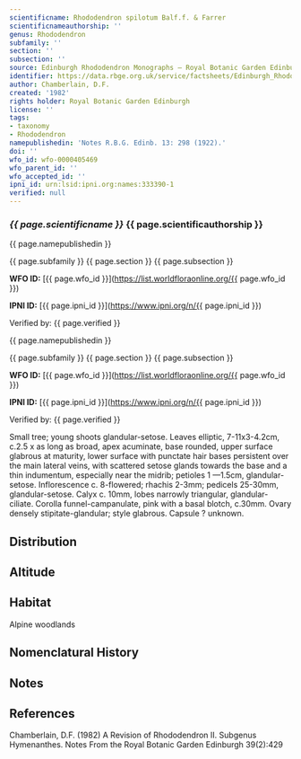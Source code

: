 ```yaml
---
scientificname: Rhododendron spilotum Balf.f. & Farrer
scientificnameauthorship: ''
genus: Rhododendron
subfamily: ''
section: ''
subsection: ''
source: Edinburgh Rhododendron Monographs – Royal Botanic Garden Edinburgh
identifier: https://data.rbge.org.uk/service/factsheets/Edinburgh_Rhododendron_Monographs.xhtml
author: Chamberlain, D.F.
created: '1982'
rights holder: Royal Botanic Garden Edinburgh
license: ''
tags:
- taxonomy
- Rhododendron
namepublishedin: 'Notes R.B.G. Edinb. 13: 298 (1922).'
doi: ''
wfo_id: wfo-0000405469
wfo_parent_id: ''
wfo_accepted_id: ''
ipni_id: urn:lsid:ipni.org:names:333390-1
verified: null
---
```

### _{{ page.scientificname }}_ {{ page.scientificauthorship }}
 {{ page.namepublishedin }}

{{ page.subfamily }} {{ page.section }} {{ page.subsection }}

**WFO ID:** [{{ page.wfo_id }}](https://list.worldfloraonline.org/{{ page.wfo_id }})

**IPNI ID:** [{{ page.ipni_id }}](https://www.ipni.org/n/{{ page.ipni_id }})

Verified by: {{ page.verified }}

 {{ page.namepublishedin }}

{{ page.subfamily }} {{ page.section }} {{ page.subsection }}

**WFO ID:** [{{ page.wfo_id }}](https://list.worldfloraonline.org/{{ page.wfo_id }})

**IPNI ID:** [{{ page.ipni_id }}](https://www.ipni.org/n/{{ page.ipni_id }})

Verified by: {{ page.verified }}



Small tree; young shoots glandular-setose. Leaves elliptic, 7-11x3-4.2cm, c.2.5 x as long as broad, apex acuminate, base rounded, upper surface glabrous at maturity, lower surface with punctate hair bases persistent over the main lateral veins, with scattered setose glands towards the base and a thin indumentum, especially near the midrib; petioles 1 —1.5cm, glandular-setose. Inflorescence c. 8-flowered; rhachis 2-3mm; pedicels 25-30mm, glandular-setose. Calyx c. 10mm, lobes narrowly triangular, glandular-ciliate. Corolla funnel-campanulate, pink with a basal blotch, c.30mm. Ovary densely stipitate-glandular; style glabrous. Capsule ? unknown.

## Distribution


## Altitude


## Habitat
Alpine woodlands

## Nomenclatural History

                       
## Notes


## References

Chamberlain, D.F. (1982) A Revision of Rhododendron II. Subgenus Hymenanthes. Notes From the Royal Botanic Garden Edinburgh 39(2):429
